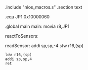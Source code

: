 .include "nios_macros.s"
.section text

.equ JP1 0x10000060

.global main
main:
	movia r8,JP1

reactToSensors:

readSensor:
	addi sp,sp,-4
	stw r16,(sp)

	

	ldw r16,(sp)
	addi sp,sp,4
	ret